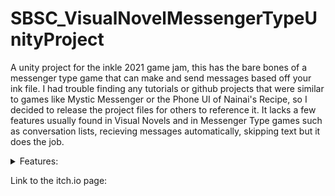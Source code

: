 # SBSC_VisualNovelMessengerTypeUnityProject

  A unity project for the inkle 2021 game jam, this has the bare bones of a messenger type game that can make and send messages based off your ink file. I had trouble finding any tutorials or github projects that were similar to games like Mystic Messenger or the Phone UI of Nainai's Recipe, so I decided to release the project files for others to reference it. It lacks a few features usually found in Visual Novels and in Messenger Type games such as conversation lists, recieving messages automatically, skipping text but it does the job.

<details>
<summary>Features:</summary>
  
  1. Scrollable screen
  2. Messages sent and recieved based on the ink file
  3. Showing an ellipses animation before the message
  4. Moveable Phone UI
  
 </details>

Link to the itch.io page:
